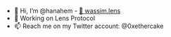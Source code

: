 - 👋 Hi, I’m @hanahem - [🌿 wassim.lens](https://lensfrens.xyz/wassim.lens)
- 🌱 Working on Lens Protocol
- 📫 Reach me on my Twitter account: @0xethercake 

<!---
hanahem/hanahem is a ✨ special ✨ repository because its `README.md` (this file) appears on your GitHub profile.
You can click the Preview link to take a look at your changes.
--->
